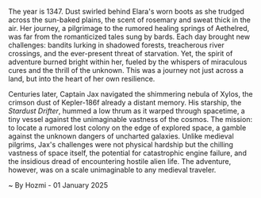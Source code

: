 
The year is 1347.  Dust swirled behind Elara's worn boots as she trudged across the sun-baked plains, the scent of rosemary and sweat thick in the air.  Her journey, a pilgrimage to the rumored healing springs of Aethelred, was far from the romanticized tales sung by bards.  Each day brought new challenges: bandits lurking in shadowed forests, treacherous river crossings, and the ever-present threat of starvation.  Yet, the spirit of adventure burned bright within her, fueled by the whispers of miraculous cures and the thrill of the unknown.  This was a journey not just across a land, but into the heart of her own resilience.


Centuries later, Captain Jax navigated the shimmering nebula of Xylos, the crimson dust of Kepler-186f already a distant memory.  His starship, the *Stardust Drifter*, hummed a low thrum as it warped through spacetime, a tiny vessel against the unimaginable vastness of the cosmos.  The mission: to locate a rumored lost colony on the edge of explored space, a gamble against the unknown dangers of uncharted galaxies.  Unlike medieval pilgrims, Jax's challenges were not physical hardship but the chilling vastness of space itself,  the potential for catastrophic engine failure, and the insidious dread of encountering hostile alien life.  The adventure, however, was on a scale unimaginable to any medieval traveler.

~ By Hozmi - 01 January 2025
